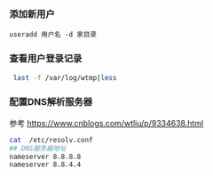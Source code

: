 ### 添加新用户

`useradd 用户名 -d 家目录`



### 查看用户登录记录

```bash
 last -f /var/log/wtmp|less
```



### 配置DNS解析服务器

参考  https://www.cnblogs.com/wtliu/p/9334638.html 

```bash
cat  /etc/resolv.conf
## DNS服务器地址
nameserver 8.8.8.8
nameserver 8.8.4.4

```






